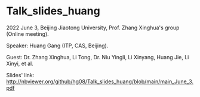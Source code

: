 # Talk_slides_huang

2022 June 3, Beijing Jiaotong University, Prof. Zhang Xinghua's group (Online meeting).

Speaker: Huang Gang (ITP, CAS, Beijing).

Guest: Dr. Zhang Xinghua, Li Tong, Dr. Niu Yingli, Li Xinyang, Huang Jie, Li Xinyi, et al.

Slides' link: <http://nbviewer.org/github/hg08/Talk_slides_huang/blob/main/main_June_3.pdf>


